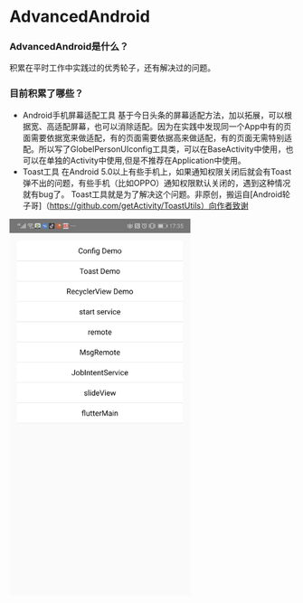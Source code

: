 # AdvancedAndroid

### AdvancedAndroid是什么？
积累在平时工作中实践过的优秀轮子，还有解决过的问题。

### 目前积累了哪些？
- Android手机屏幕适配工具
基于今日头条的屏幕适配方法，加以拓展，可以根据宽、高适配屏幕，也可以消除适配。因为在实践中发现同一个App中有的页面需要依据宽来做适配，有的页面需要依据高来做适配，有的页面无需特别适配。所以写了GlobelPersonUIconfig工具类，可以在BaseActivity中使用，也可以在单独的Activity中使用,但是不推荐在Application中使用。
- Toast工具
在Android 5.0以上有些手机上，如果通知权限关闭后就会有Toast弹不出的问题，有些手机（比如OPPO）通知权限默认关闭的，遇到这种情况就有bug了。
Toast工具就是为了解决这个问题。非原创，搬运自[Android轮子哥]（https://github.com/getActivity/ToastUtils）向作者致谢
<img src="https://github.com/larrySmile02/AdvancedAndroid/blob/master/images/%E5%B1%8F%E5%B9%95%E9%80%82%E9%85%8D.gif" width="320" alt="屏幕适配效果">
